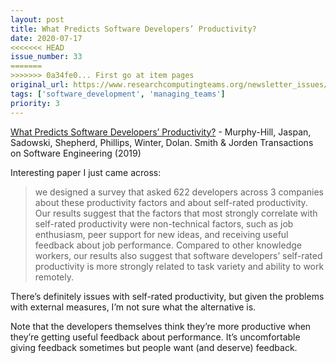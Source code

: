 ```yaml
---
layout: post
title: What Predicts Software Developers’ Productivity?
date: 2020-07-17
<<<<<<< HEAD
issue_number: 33
=======
>>>>>>> 0a34fe0... First go at item pages
original_url: https://www.researchcomputingteams.org/newsletter_issues/0033
tags: ['software_development', 'managing_teams']
priority: 3
---
```


<!-- markdownlint-disable MD033 -->
<!-- markdownlint-disable MD041 -->
<!-- markdownlint-disable MD049 -->

[What Predicts Software Developers’ Productivity?](https://research.google/pubs/pub47853/) - Murphy-Hill, Jaspan, Sadowski, Shepherd, Phillips, Winter, Dolan. Smith & Jorden Transactions on Software Engineering (2019)

Interesting paper I just came across:

> we designed a survey that asked 622 developers across 3 companies about these productivity factors and about self-rated productivity. Our results suggest that the factors that most strongly correlate with self-rated productivity were non-technical factors, such as job enthusiasm, peer support for new ideas, and receiving useful feedback about job performance. Compared to other knowledge workers, our results also suggest that software developers’ self-rated productivity is more strongly related to task variety and ability to work remotely.

There’s definitely issues with self-rated productivity, but given the problems with external measures, I’m not sure what the alternative is.

Note that the developers themselves think they’re more productive when they’re getting useful feedback about performance.  It’s uncomfortable giving feedback sometimes but people want (and deserve) feedback.